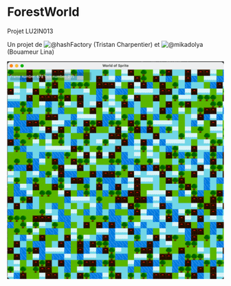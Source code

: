 # ForestWorld
Projet LU2IN013

Un projet de ![@hashFactory](https://github.com/hashFactory) (Tristan Charpentier) et ![@mikadolya](https://github.com/mikadolya) (Bouameur Lina)

![screen](scrum/screenshot_v0.2.png)
